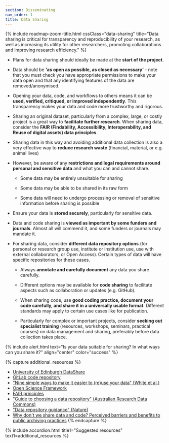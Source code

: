 ```yaml
---
section: Disseminating
nav_order: 1
title: Data Sharing
---
```


{% include roadmap-zoom-title.html cssClass="data-sharing" title="Data sharing is critical for transparency and reproducibility of your research, as well as increasing its utility for other researchers, promoting collaborations and improving research efficiency." %}

  - Plans for data sharing should ideally be made at the **start of the project**. 

  - Data should be **'as open as possible, as closed as necessary’** - note that you must check you have appropriate permissions to make your data open and that any identifying features of the data are removed/anonymised. 

  - Opening your data, code, and workflows to others means it can be **used, verified, critiqued, or improved independently**. This transparency makes your data and code more trustworthy and rigorous.  

  - Sharing an original dataset, particularly from a complex, large, or costly project is a great way to **facilitate further research**. When sharing data, consider the **FAIR (Findability, Accessibility, Interoperability, and Reuse of digital assets) data principles**.  

  - Sharing data in this way and avoiding additional data collection is also a very effective way to **reduce research waste** (financial, material, or e.g. animal lives) 

  - However, be aware of any **restrictions and legal requirements around personal and sensitive data** and what you can and cannot share.  

    - Some data may be entirely unsuitable for sharing 

    - Some data may be able to be shared in its raw form 

    - Some data will need to undergo processing or removal of sensitive information before sharing is possible 

  - Ensure your data is **stored securely**, particularly for sensitive data. 

  - Data and code sharing is **viewed as important by some funders and journals**. Almost all will commend it, and some funders or journals may mandate it.  

- For sharing data, consider **different data repository options** (for personal or research group use, institute or institution use, use with external collaborators, or Open Access). Certain types of data  will have specific repositories for these cases.  

  - Always **annotate and carefully document** any data you share carefully.  

  - Different options may be available for **code sharing** to facilitate aspects such as collaboration or updates (e.g. GitHub). 

  - When sharing code, use **good coding practice, document your code carefully, and share it in a universally usable format**. Different standards may apply to certain use cases like for publication.  

  - Particularly for complex or important projects, consider **seeking out specialist training** (resources, workshops, seminars, practical courses) on data management and sharing, preferably before data collection takes place.  

 
{% include alert.html text="Is your data suitable for sharing? In what ways can you share it?" align="center" color="success" %}

{% capture additional_resources %}
- [University of Edinburgh DataShare](https://datashare.ed.ac.uk/)
- [GitLab code repository](https://docs.gitlab.com/ee/user/project/repository/)
- ["Nine simple ways to make it easier to (re)use your data" (White et al.)](https://peerj.com/preprints/7v1/)
- [Open Science Framework](http://osf.io/)
- [FAIR principles](https://www.go-fair.org/fair-principles/)
- ["Guide to choosing a data repository" (Australian Research Data Commons)](https://ardc.edu.au/resource/guide-to-choosing-a-data-repository/)
- ["Data repository guidance" (Nature)](https://www.nature.com/sdata/policies/repositories)
- [Why don't we share data and code? Perceived barriers and benefits to public archiving practices](https://royalsocietypublishing.org/doi/10.1098/rspb.2022.1113#d1e741)
{% endcapture %}

{% include accordion.html title1="Suggested resources" text1=additional_resources %}
